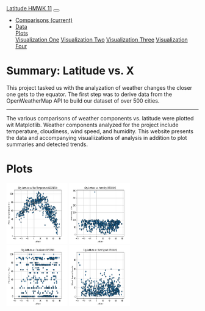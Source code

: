 <!DOCTYPE html>
<html lang="en">
<head>
    <meta charset="UTF-8">
    <meta name="viewport" content="width=device-width, initial-scale=1.0">
    <title>HMWK 11_Landing Page</title>
    <link rel="stylesheet" href="https://stackpath.bootstrapcdn.com/bootstrap/4.3.1/css/bootstrap.min.css" integrity="sha384-ggOyR0iXCbMQv3Xipma34MD+dH/1fQ784/j6cY/iJTQUOhcWr7x9JvoRxT2MZw1T" crossorigin="anonymous">
    <link rel="stylesheet" href="style.css">
</head>
<body>
    <!---NAV BAR-->
    <nav class="navbar navbar-expand-lg navbar-dark bg-dark">
      <a class="navbar-brand" href="Landing_page.html">Latitude HMWK 11</a>
      <button class="navbar-toggler ml-auto mr-1" type="button" data-toggle="collapse" data-target="#navbarSupportedContent" aria-controls="navbarSupportedContent" aria-expanded="false" aria-label="Toggle navigation">
        <span class="navbar-toggler-icon"></span>
      </button>    
      <div class="collapse navbar-collapse w-100 order-3 dual-collpase2" id="navbarSupportedContent">
        <ul class="navbar-nav ml-auto">
          <li class="nav-item active">
            <a class="nav-link" href="Comparisons.html">Comparisons <span class="sr-only">(current)</span></a>
          </li>
          <li class="nav-item">
            <a class="nav-link" href="Data.html">Data</a>
          </li>
          <div class="dropdown">  
            <a class="btn btn-secondary dropdown-toggle" href="#" role="button" id="dropdownMenuLink" data-toggle="dropdown" aria-haspopup="true" aria-expanded="false">
              Plots
            </a>
            <div class="dropdown-menu dropdown-menu-right" aria-labelledby="dropdownMenuLink">
              <a class="dropdown-item" href="Viz_One.html">Visualization One</a>
              <a class="dropdown-item" href="Viz_Two.html">Visualization Two</a>
              <a class="dropdown-item" href="Viz_Three.html">Visualization Three</a>
              <a class="dropdown-item" href="Viz_Four.html">Visualization Four</a>
            </div>
        </ul>
      </div>
  </nav>      
    <!---END NAV-->
      <!---MAIN CONTAINER--->
      <div class = "container-fluid">
          <div class = "row"></div>
          <div class = "row"> 
            <div class="col-sm-12 col-md-8">
                <div class="jumbotron light blue">
                    <h1 class="display-4">Summary: Latitude vs. X</h1>
                    <p class="lead">This project tasked us with the analyzation of weather changes the closer one gets to the equator.
                      The first step was to derive data from the OpenWeatherMap API to build our dataset of over 500 cities. </p>
                      <p class="lead"> </p>
                    <hr class="my-4">
                    <p class="lead"> The various comparisons of weather components vs. latitude were plotted wit Matplotlib. Weather components analyzed for 
                      the project include temperature, cloudiness, wind speed, and humidity. This website presents the data and accompanying visualiizations of 
                      analysis in addition to plot summaries and detected trends. 
                    </p>
                </div>
            </div>
            <div class="col-sm-12 col-md-4">
                <div class="card" style="width: 25rem">
                    <div class="card-body">
                        <h1 class="title">Plots</h1>
                    </div>
                    <div class="box">
                       <a href="Viz_one.html"><img src="./Visualizations/Fig1.png" alt="City Latitude vs. Max Temperature" height="160" width="160"></a>
                       <a href="Viz_Two.html"><img src="./Visualizations/Fig2.png" alt="City Latitude vs. Humidity" height="160" width="160"></a>
                       <a href="Viz_Three.html"><img src="./Visualizations/Fig3.png" alt="City Latitude vs. Cloudiness" height="160" width="160"></a>
                       <a href="Viz_Four.html"><img src="./Visualizations/Fig4.png" alt="City Latitude vs. Wind Speed" height="160" width="160"></a>
                    </div>
                </div>
            </div>
      </div> 
</body>
<script src="https://code.jquery.com/jquery-3.5.1.slim.min.js" integrity="sha384-DfXdz2htPH0lsSSs5nCTpuj/zy4C+OGpamoFVy38MVBnE+IbbVYUew+OrCXaRkfj" crossorigin="anonymous"></script>
<script src="https://cdn.jsdelivr.net/npm/popper.js@1.16.1/dist/umd/popper.min.js" integrity="sha384-9/reFTGAW83EW2RDu2S0VKaIzap3H66lZH81PoYlFhbGU+6BZp6G7niu735Sk7lN" crossorigin="anonymous"></script>
<script src="https://stackpath.bootstrapcdn.com/bootstrap/4.5.2/js/bootstrap.min.js" integrity="sha384-B4gt1jrGC7Jh4AgTPSdUtOBvfO8shuf57BaghqFfPlYxofvL8/KUEfYiJOMMV+rV" crossorigin="anonymous"></script>
</html>




